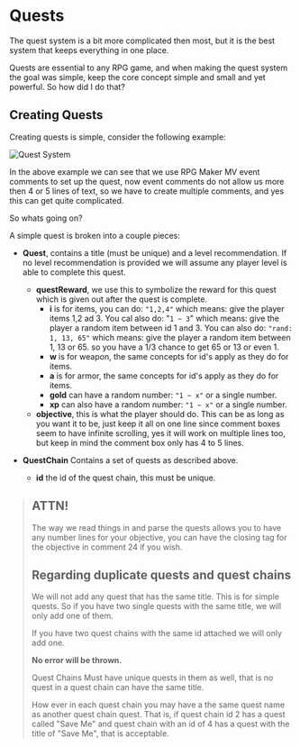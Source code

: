 # Quests

The quest system is a bit more complicated then most, but it is the best system that keeps everything in one place.

Quests are essential to any RPG game, and when making the quest system the goal was simple, keep the core concept simple
and small and yet powerful. So how did I do that?

## Creating Quests

Creating quests is simple, consider the following example:

![Quest System](http://i.imgur.com/Bzvup4T.png)

In the above example we can see that we use RPG Maker MV event comments to set up the quest, now event comments do not allow us more then 4 or 5 lines of text, so
we have to create multiple comments, and yes this can get quite complicated.

So whats going on?

A simple quest is broken into a couple pieces:

- **Quest**, contains a title (must be unique) and a level recommendation. If no level recommendation is provided we will assume any player level is able to complete this quest.
  - **questReward**, we use this to symbolize the reward for this quest which is given out after the quest is complete.
    - **i** is for items, you can do: `"1,2,4"` which means: give the player items 1,2 ad 3. You cal also do: "`1 ~ 3`" which means: give the player a random item between id 1 and 3. You can also do: `"rand: 1, 13, 65"` which means: give the player a random item between 1, 13 or 65. so you have a 1/3 chance to get 65 or 13 or even 1.
    - **w** is for weapon, the same concepts for id's apply as they do for items.
    - **a** is for armor, the same concepts for id's apply as they do for items.
    - **gold** can have a random number: `"1 ~ x"` or a single number.
    - **xp** can also have a random number: `"1 ~ x"` or a single number.
  - **objective**, this is what the player should do. This can be as long as you want it to be, just keep it all on one line since comment boxes seem to have infinite scrolling, yes it will work on multiple lines too, but keep in mind the comment box only has 4 to 5 lines.

- **QuestChain** Contains a set of quests as described above.
  - **id** the id of the quest chain, this must be unique.

> ## ATTN!
>
> The way we read things in and parse the quests allows you to have any number
> lines for your objective, you can have the closing tag for the objective in
> comment 24 if you wish.
>
> ## Regarding duplicate quests and quest chains
>
> We will not add any quest that has the same title. This is for simple quests. So if you have two single quests with
> the same title, we will only add one of them.
>
> If you have two quest chains with the same id attached we will only add one.
>
> **No error will be thrown.**
>
> Quest Chains Must have unique quests in them as well, that is no quest in a quest chain can have the same title.
>
>How ever
> in each quest chain you may have a the same quest name as another quest chain quest. That is, if quest chain id 2 has a quest called
> "Save Me" and quest chain with an id of 4 has a quest with the title of "Save Me", that is acceptable.
